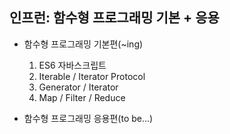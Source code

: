 ## 인프런: 함수형 프로그래밍 기본 + 응용

- 함수형 프로그래밍 기본편(~ing)

  1. ES6 자바스크립트
  2. Iterable / Iterator Protocol
  3. Generator / Iterator
  4. Map / Filter / Reduce

- 함수형 프로그래밍 응용편(to be...)
